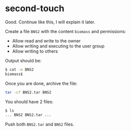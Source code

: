 # second-touch

<p data-story-username="aberonshin">Good. Continue like this, I will explain it later.</p>


Create a file `BNS2` with the content `biomass` and permissions:
- Allow read and write to the owner
- Allow writing and executing to the user group
- Allow writing to others

Output should be:

```sh
$ cat -e BNS2
biomass$
```

Once you are done, archive the file:

```sh
tar -cf BNS2.tar BNS2
```

You should have 2 files:

```sh
$ ls
... BNS2 BNS2.tar ...
```

Push both `BNS2.tar` and `BNS2` files.
